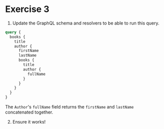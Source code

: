 # Exercise 3

1. Update the GraphQL schema and resolvers to be able to run this query.

```graphql
query {
  books {
    title
    author {
      firstName
      lastName
      books {
        title
        author {
          fullName
        }
      }
    }
  }
}
```

The `Author`'s `fullName` field returns the `firstName` and `lastName` concatenated together.

2. Ensure it works!